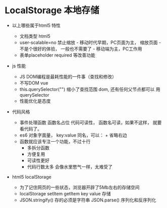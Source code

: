 # LocalStorage 本地存储

- 以上哪些属于html5 特性
  - <!DOCTYPE html>  文档类型 html5
  - <meta name="viewport" content="width=device-width, initial-scale=1.0">
    user-scalable=no 禁止缩放
    - 移动时代早期，PC页面为主， 缩放页面
    - 不是个很好的体验， 一般也不需要了
    - 移动端为主，PC工作用 
  - 表单placeholder required 等改善功能

- js 性能
  - JS DOM编程是最耗性能的一件事（查找和修改）
  - 不写DOM vue 
  - this.querySelector("") 缩小了查找范围
    dom, 还有任何父节点都可以 用querySelector
  - 性能优化是态度

- 代码风格
  - 事件处理函数 函数名占位
    代码可读性， 函数名可读，如果不这样， 就要看代码了。
  - es6 对象字面量， key:value 同名，可以： + 省略右边 
  - 函数就应该专注一个功能，不过十行
    - 多拆分函数
    - 方便复用
    - 可读性更好 
    - 代码行数太多 会像水里憋气一样，太难受了

- html5 localStorage 
  - 为了记住网页的一些状态，浏览器开辟了5Mb左右的存储空间
  - localStorage setItem getItem key  value 存储 
  - JSON.stringify() 存的必须是字符串   JSON.parse()  序列化和反序列化